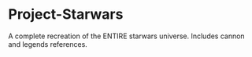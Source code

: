 # Project-Starwars
A complete recreation of the ENTIRE starwars universe. Includes cannon and legends references.

